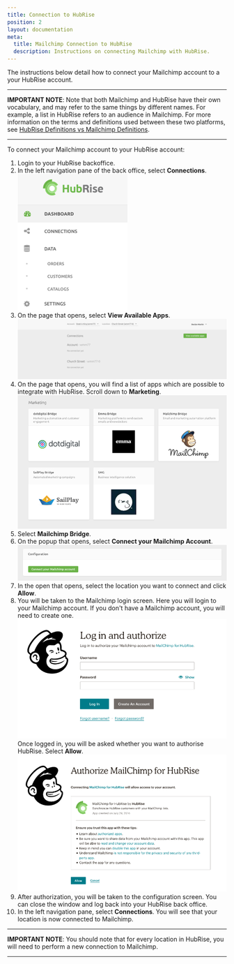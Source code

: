 ```yaml
---
title: Connection to HubRise
position: 2
layout: documentation
meta:
  title: Mailchimp Connection to HubRise
  description: Instructions on connecting Mailchimp with HubRise.
---
```


The instructions below detail how to connect your Mailchimp account to a your HubRise account. 

---

**IMPORTANT NOTE**: Note that both Mailchimp and HubRise have their own vocabulary, and may refer to the same things by different names. For example, a list in HubRise refers to an audience in Mailchimp. For more information on the terms and definitions used between these two platforms, see [HubRise Definitions vs Mailchimp Definitions](/apps/mailchimp/mailchimp-terms).

---

To connect your Mailchimp account to your HubRise account:

1. Login to your HubRise backoffice.
1. In the left navigation pane of the back office, select **Connections**.
![Navigation Pane](../images/001-en-hubrise-connection.png)
1. On the page that opens, select **View Available Apps**.
![HubRise Connections](../images/002-en-hubrise-connections.png)
1. On the page that opens, you will find a list of apps which are possible to integrate with HubRise. Scroll down to **Marketing**.
![Available Apps](../images/003-en-available-apps.png)
1.  Select **Mailchimp Bridge**.
1. On the popup that opens, select **Connect your Mailchimp Account**.
![Connect Mailchimp](../images/004-en-connect-mailchimp.png)
1. In the open that opens, select the location you want to connect and click **Allow**.
1. You will be taken to the Mailchimp login screen. Here you will login to your Mailchimp account. If you don't have a Mailchimp account, you will need to create one.
![Mailchimp Login](../images/005-en-mailchimp-login.png)
Once logged in, you will be asked whether you want to authorise HubRise. Select **Allow**.
![Authorise HubRise](../images/006-en-mailchimp-authorize.png)
1. After authorization, you will be taken to the configuration screen. You can close the window and log back into your HubRise back office.
1. In the left navigation pane, select **Connections**. You will see that your location is now connected to Mailchimp.

---

**IMPORTANT NOTE**: You should note that for every location in HubRise, you will need to perform a new connection to Mailchimp. 

---